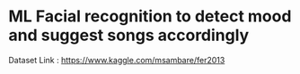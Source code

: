 # ML Facial recognition to detect mood and suggest songs accordingly 

Dataset Link : https://www.kaggle.com/msambare/fer2013
